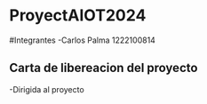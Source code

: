 # ProyectAIOT2024

#Integrantes
-Carlos Palma 1222100814

## Carta de libereacion  del proyecto
-Dirigida al proyecto
